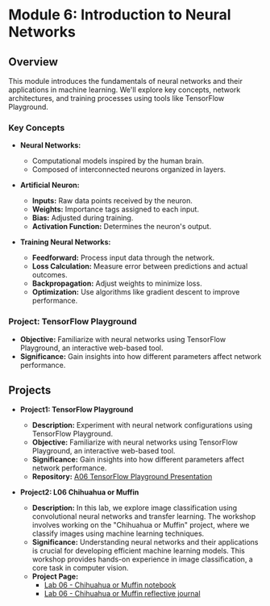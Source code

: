 # Module 6: Introduction to Neural Networks

## Overview

This module introduces the fundamentals of neural networks and their applications in machine learning. We'll explore key concepts, network architectures, and training processes using tools like TensorFlow Playground.

### Key Concepts

- **Neural Networks:**
  - Computational models inspired by the human brain.
  - Composed of interconnected neurons organized in layers.

- **Artificial Neuron:**
  - **Inputs:** Raw data points received by the neuron.
  - **Weights:** Importance tags assigned to each input.
  - **Bias:** Adjusted during training.
  - **Activation Function:** Determines the neuron's output.

- **Training Neural Networks:**
  - **Feedforward:** Process input data through the network.
  - **Loss Calculation:** Measure error between predictions and actual outcomes.
  - **Backpropagation:** Adjust weights to minimize loss.
  - **Optimization:** Use algorithms like gradient descent to improve performance.

### Project: TensorFlow Playground

- **Objective:** Familiarize with neural networks using TensorFlow Playground, an interactive web-based tool.
- **Significance:** Gain insights into how different parameters affect network performance.

## Projects

- **Project1: TensorFlow Playground**
  - **Description:** Experiment with neural network configurations using TensorFlow Playground.
  - **Objective:** Familiarize with neural networks using TensorFlow Playground, an interactive web-based tool.
  - **Significance:** Gain insights into how different parameters affect network performance.
  - **Repository:** [A06 TensorFlow Playground Presentation](https://github.com/quyendinh096/Computer-Vision-Portfolio/blob/c6263a38c21c07e58928063a9b1f6f7cb370a36f/Module6_Neural_Networks/A06_Jaya_Verma_ITAI%201378.docx)

- **Project2: L06 Chihuahua or Muffin**
  - **Description:** In this lab, we explore image classification using convolutional neural networks and transfer learning. The workshop involves working on the "Chihuahua or Muffin" project, where we classify images using machine learning techniques.
  - **Significance:** Understanding neural networks and their applications is crucial for developing efficient machine learning models. This workshop provides hands-on experience in image classification, a core task in computer vision.
  - **Project Page:**
    - [Lab 06 - Chihuahua or Muffin notebook](https://github.com/quyendinh096/Computer-Vision-Portfolio/blob/c6263a38c21c07e58928063a9b1f6f7cb370a36f/Module6_Neural_Networks/L06%20Chihuahua%20or%20Muffin.docx)
    - [Lab 06 - Chihuahua or Muffin reflective journal](https://github.com/quyendinh096/Computer-Vision-Portfolio/blob/c6263a38c21c07e58928063a9b1f6f7cb370a36f/Module6_Neural_Networks/workshop_1.ipynb)
